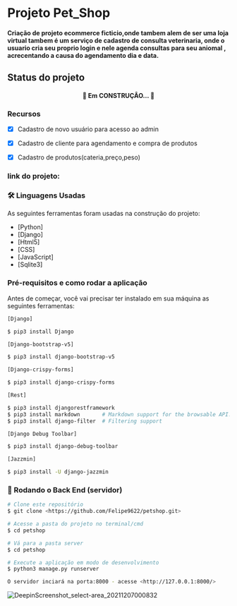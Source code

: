 # Projeto Pet_Shop

#### Criação de projeto ecommerce ficticio,onde tambem alem de ser uma loja virtual tambem é um serviço de cadastro de consulta veterinaria, onde o usuario cria seu proprio login e nele agenda consultas para seu aniomal , acrecentando a causa do agendamento dia e data.

## Status do projeto
<h4 align="center"> 
	🚧  Em CONSTRUÇÂO...  🚧
</h4>

### Recursos

- [x] Cadastro de novo usuário para acesso ao admin
- [x] Cadastro de cliente para agendamento e compra de produtos
- [x] Cadastro de produtos(cateria,preço,peso) 


### link do projeto:



### 🛠 Linguagens Usadas

As seguintes ferramentas foram usadas na construção do projeto:

- [Python]
- [Django]
- [Html5]
- [CSS]
- [JavaScript]
- [Sqlite3]

### Pré-requisitos e como rodar a aplicação
Antes de começar, você vai precisar ter instalado em sua máquina as seguintes ferramentas:

``` bash
[Django]

$ pip3 install Django

[Django-bootstrap-v5]

$ pip3 install django-bootstrap-v5

[Django-crispy-forms]

$ pip3 install django-crispy-forms

[Rest]

$ pip3 install djangorestframework
$ pip3 install markdown       # Markdown support for the browsable API.
$ pip3 install django-filter  # Filtering support

[Django Debug Toolbar]

$ pip3 install django-debug-toolbar

[Jazzmin]

$ pip3 install -U django-jazzmin

```

### 🎲 Rodando o Back End (servidor)

```bash
# Clone este repositório
$ git clone <https://github.com/Felipe9622/petshop.git>

# Acesse a pasta do projeto no terminal/cmd
$ cd petshop

# Vá para a pasta server
$ cd petshop

# Execute a aplicação em modo de desenvolvimento
$ python3 manage.py runserver

O servidor inciará na porta:8000 - acesse <http://127.0.0.1:8000/> 

```

![DeepinScreenshot_select-area_20211207000832](https://user-images.githubusercontent.com/51293199/144959284-3ddb81cd-762b-4c11-81a8-bedcd0a2a9f8.png)

